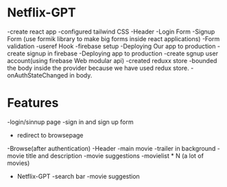 # Netflix-GPT
 -create react app
 -configured tailwind CSS
 -Header
-Login Form 
-Signup Form
 (use formik library to make big forms inside react applications)
 -Form validation
 -useref Hook
 -firebase setup
 -Deploying Our app to production
 -create signup in firebase
 -Deploying app to production
 -create sgnup user account(using firebase Web modular api)
 -created reduxx store 
 -bounded the body inside the provider because we have used  redux store.
 -onAuthStateChanged in body.



# Features
-login/sinnup page
  -sign in and sign up form
  - redirect to browsepage

-Browse(after authentication)
  -Header
  -main movie
   -trailer in background
   -movie title and description
   -movie suggestions
     -movielist * N (a lot of movies)


 - Netflix-GPT
   -search bar
   -movie suggestion    
